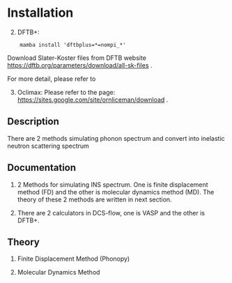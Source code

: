 # 


# Installation


2. DFTB+: 

```
    mamba install 'dftbplus=*=nompi_*'
```
Download Slater-Koster files from DFTB website https://dftb.org/parameters/download/all-sk-files .

For more detail, please refer to 

3. Oclimax: Please refer to the page: https://sites.google.com/site/ornliceman/download .

## Description

There are 2 methods simulating phonon spectrum and convert into inelastic neutron scattering spectrum

## Documentation

1. 2 Methods for simulating INS spectrum. One is finite displacement method (FD) and the other is molecular dynamics method (MD). The theory of these 2 methods are written in next section. 

2. There are 2 calculators in DCS-flow, one is VASP and the other is DFTB+.

## Theory

1. Finite Displacement Method (Phonopy)

2. Molecular Dynamics Method